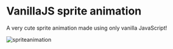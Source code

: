 # VanillaJS sprite animation

A very cute sprite animation made using only vanilla JavaScript!

![spriteanimation](https://user-images.githubusercontent.com/44845754/185266686-c3fafbd9-61ca-4045-a440-19914080a699.gif)
